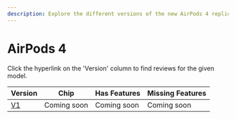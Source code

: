 ```yaml
---
description: Explore the different versions of the new AirPods 4 replicas, including their chip, features, and missing features. Click on the version hyperlinks to find reviews for each model.
---
```


# AirPods 4

Click the hyperlink on the 'Version' column to find reviews for the given model.

| Version                                                                  | Chip        | Has Features | Missing Features |
|--------------------------------------------------------------------------|-------------|--------------|------------------|
| [V1](https://www.reddit.com/r/AirReps/search?q=AirPods4V1&restrict_sr=1) | Coming soon | Coming soon  | Coming soon      |

